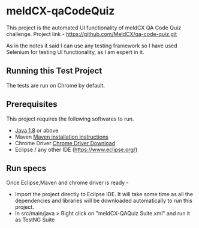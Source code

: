 # meldCX-qaCodeQuiz

This project is the automated UI functionality of meldCX QA Code Quiz challenge.
Project link - https://github.com/MeldCX/qa-code-quiz.git

As in the notes it said I can use any testing framework so I have used Selenium for testing UI functionality, as I am expert in it.

## Running this Test Project

The tests are run on Chrome by default.

## Prerequisites

This project requires the following softwares to run.
  * [Java 1.8](http://www.oracle.com/technetwork/java/javase/downloads/jdk8-downloads-2133151.html) or above
  * Maven  [Maven installation instructions](http://maven.apache.org/install.html)
  * Chrome Driver [Chrome Driver Download](https://chromedriver.chromium.org/downloads)
  * Eclipse / any other IDE (https://www.eclipse.org/)
  
  
## Run specs
Once Eclipse,Maven and chrome driver is ready -

  * Import the project directly to Eclipse IDE. It will take some time as all the dependencies and libraries will be downloaded automatically to run this project.
  * In src/main/java > Right click on "meldCX-QAQuiz Suite.xml" and run it as TestNG Suite
  
